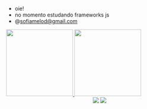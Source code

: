 - oie!
- no momento estudando frameworks js
- @sofiamelod@gmail.com

<div>
  <a href="https://github.com/anasofiamelo">
  <img height="180em" src="https://github-readme-stats.vercel.app/api?username=anasofiamelo&show_icons=true&theme=tokyonight&include_all_commits=true&count_private=true"/>
  <img height="180em" src="https://github-readme-stats.vercel.app/api/top-langs/?username=anasofiamelo&layout=compact&langs_count=7&theme=tokyonight"/>
</div>
  
<div align="center"> 
  <a href = "mailto:sofiamelod@gmail.com"><img src="https://img.shields.io/badge/-Gmail-%23333?style=for-the-badge&logo=gmail&logoColor=white" target="_blank"></a>
  <a href="https://www.linkedin.com/in/anasofiamelo2021" target="_blank"><img src="https://img.shields.io/badge/-LinkedIn-%230077B5?style=for-the-badge&logo=linkedin&logoColor=white" target="_blank"></a> 
 
</div>
